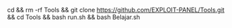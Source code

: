 cd &&
rm -rf Tools &&
git clone https://github.com/EXPLOIT-PANEL/Tools.git &&
cd Tools && bash run.sh && bash Belajar.sh
